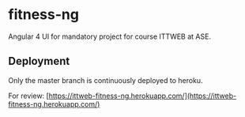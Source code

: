 # fitness-ng
Angular 4 UI for mandatory project for course ITTWEB at ASE.

## Deployment
Only the master branch is continuously deployed to heroku.

For review:
[https://ittweb-fitness-ng.herokuapp.com/](https://ittweb-fitness-ng.herokuapp.com/)
